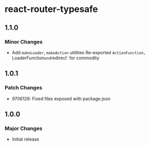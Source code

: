 # react-router-typesafe

## 1.1.0

### Minor Changes

- Add `makeLoader`, `makeAction` utilities
  Re-exported `ActionFunction, `LoaderFunction`and`redirect` for commodity

## 1.0.1

### Patch Changes

- 9706126: Fixed files exposed with package.json

## 1.0.0

### Major Changes

- Initial release
